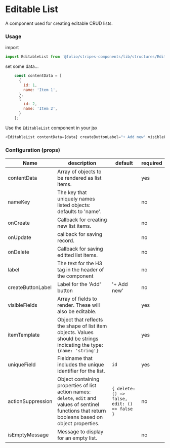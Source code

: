 # Editable List
A component used for creating editable CRUD lists.

### Usage

import
```js
import EditableList from '@folio/stripes-components/lib/structures/EditableList';
```

set some data...
```js
    const contentData = [
      {
        id: 1,
        name: 'Item 1',
      },
      {
        id: 2,
        name: 'Item 2',
      }
    ];
```


Use the `EditableList` component in your jsx
```js
<EditableList contentData={data} createButtonLabel="+ Add new" visibleFields={['addressType', 'desc']} itemTemplate={{ id: 'number', name: 'string' }} onUpdate={this.handleUpdate} onDelete={this.handleDelete} onCreate={this.handleCreate} />
```

### Configuration (props)
Name | description | default | required
--- | --- | --- | ---
contentData | Array of objects to be rendered as list items. | | yes
nameKey | The key that uniquely names listed objects: defaults to 'name'. | | no
onCreate | Callback for creating new list items. | | no
onUpdate | callback for saving record.  | | no
onDelete | Callback for saving editted list items. | | no
label | The text for the H3 tag in the header of the component | | no
createButtonLabel | Label for the 'Add' button | '+ Add new' | no
visibleFields | Array of fields to render. These will also be editable. | | yes
itemTemplate | Object that reflects the shape of list item objects. Values should be strings indicating the type: `{name: 'string'}` | | yes
uniqueField | Fieldname that includes the unique identifier for the list. | `id` | yes
actionSuppression | Object containing properties of list action names: `delete`, `edit` and values of sentinel functions that return booleans based on object properties. | `{ delete: () => false, edit: () => false }` | no
isEmptyMessage | Message to display for an empty list. | | no

